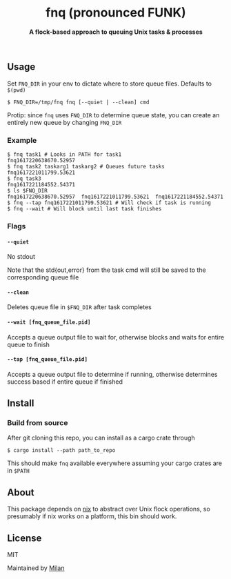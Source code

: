 <div align="center">
	<h1>fnq (pronounced FUNK)</h1>
	<p>
		<b>A flock-based approach to queuing Unix tasks & processes</b>
	</p>
	<br>
</div>

## Usage

Set `FNQ_DIR` in your env to dictate where to store queue files. Defaults to `$(pwd)`

```shell
$ FNQ_DIR=/tmp/fnq fnq [--quiet | --clean] cmd
```

Protip: since `fnq` uses `FNQ_DIR` to determine queue state, you can create an entirely new queue by changing `FNQ_DIR`

### Example

```shell
$ fnq task1 # Looks in PATH for task1
fnq1617220638670.52957
$ fnq task2 taskarg1 taskarg2 # Queues future tasks
fnq1617221011799.53621
$ fnq task3
fnq1617221184552.54371
$ ls $FNQ_DIR
fnq1617220638670.52957  fnq1617221011799.53621  fnq1617221184552.54371
$ fnq --tap fnq1617221011799.53621 # Will check if task is running
$ fnq --wait # Will block until last task finishes
```

### Flags

#### `--quiet`

No stdout

Note that the std{out,error} from the task cmd will still be saved to the corresponding queue file

#### `--clean`

Deletes queue file in `$FNQ_DIR` after task completes

#### `--wait [fnq_queue_file.pid]`

Accepts a queue output file to wait for, otherwise blocks and waits for entire queue to finish

#### `--tap [fnq_queue_file.pid]`

Accepts a queue output file to determine if running, otherwise determines success based if entire queue if finished

## Install

### Build from source

After git cloning this repo, you can install as a cargo crate through

```shell
$ cargo install --path path_to_repo
```

This should make `fnq` available everywhere assuming your cargo crates are in `$PATH`

## About

This package depends on [nix](https://github.com/nix-rust/nix) to abstract over Unix flock operations, so presumably if nix works on a platform, this bin should work.


## License

MIT

Maintained by [Milan](https://mdaverde.com)

